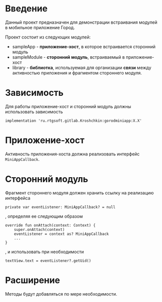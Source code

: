 # Введение

Данный проект предназначен для демонстрации встраивания модулей в мобильное приложение Город.

Проект состоит из следующих модулей:
- sampleApp - **приложение-хост**, в которое встраивается сторонний модуль
- sampleModule - **сторонний модуль**, встраиваемый в приложение-хост
- library - **библиотка**, используемая для организации **связи** между активностью приложения и фрагментом стороннего модуля.

# Зависимость

Для работы приложение-хост и сторонний модуль должны использовать зависимость

`implementation 'ru.rtgsoft.gitlab.Kroshchkin:gorodminiapp:X.X'`

# Приложение-хост

Активность приложения-хоста должна реализовать интерфейс `MiniAppCallback`.

# Сторонний модуль

Фрагмент стороннего модуля должен хранить ссылку на реализацию интерфейса

```
private var eventListener: MiniAppCallback? = null
```

, определяя ее следующим образом

```
override fun onAttach(context: Context) {
    super.onAttach(context)
    eventListener = context as? MiniAppCallback
    ...
}
```

, и использовать при необходимости

```
textView.text = eventListener?.getUid()
```

# Расширение

Методы будут добавляться по мере необходимости.



